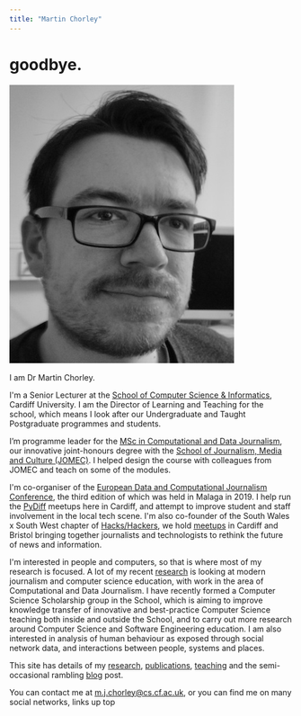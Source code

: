 ```yaml
---
title: "Martin Chorley"
---
```


<h1>goodbye.</h1>

<img src="img/Headshot_2013_-cropped_small.jpeg" class="headshot" alt="Headshot">

<p>I am Dr Martin Chorley.</p>

<p>I'm a Senior Lecturer at the <a href="http://www.cardiff.ac.uk/computer-science/">School of Computer Science &amp; Informatics</a>, Cardiff University. I am the Director of Learning and Teaching for the school, which means I look after our Undergraduate and Taught Postgraduate programmes and students.</p>

<p>I’m programme leader for the <a href="http://www.cardiff.ac.uk/study/postgraduate/taught/courses/course/computational-and-data-journalism-msc">MSc in Computational and Data Journalism</a>, our innovative joint-honours degree with the <a href="http://www.cardiff.ac.uk/journalism-media-and-culture">School of Journalism, Media and Culture (JOMEC)</a>. I helped design the course with colleagues from JOMEC and teach on some of the modules.</p>

<p>I'm co-organiser of the <a href="http://datajconf.com/">European Data and Computational Journalism Conference</a>, the third edition of which was held in Malaga in 2019. I help run the <a href="http://www.pydiff.wales/">PyDiff</a> meetups here in Cardiff, and attempt to improve student and staff involvement in the local tech scene. I'm also co-founder of the <a href="https://twitter.com/hh_swxsw"></a>South Wales x South West</a> chapter of <a href="https://hackshackers.com/">Hacks/Hackers</a>, we hold <a href="https://www.meetup.com/Hacks-Hackers-South-Wales-x-South-West/">meetups</a> in Cardiff and Bristol bringing together journalists and technologists to rethink the future of news and information. </p>

<p>I'm interested in people and computers, so that is where most of my research is focused. A lot of my recent <a href="research/">research</a> is looking at modern journalism and computer science education, with work in the area of Computational and Data Journalism. I have recently formed a Computer Science Scholarship group in the School, which is aiming to improve knowledge transfer of innovative and best-practice Computer Science teaching both inside and outside the School, and to carry out more research around Computer Science and Software Engineering education. I am also interested in analysis of human behaviour as exposed through social network data, and interactions between people, systems and places.</p>

<p>This site has details of my <a href="research/">research</a>, <a href="publications/">publications</a>, <a href="teaching/">teaching</a> and the semi-occasional rambling <a href="blog/">blog</a> post.</p>

<p>You can contact me at <a href="mailto:m.j.chorley@cs.cardiff.ac.uk">m.j.chorley@cs.cf.ac.uk</a>, or you can find me on many social networks, links up top</p>
